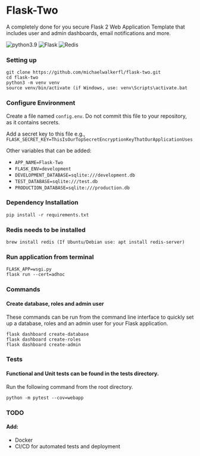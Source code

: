 # Flask-Two
A completely done for you secure Flask 2 Web Application Template that includes user and admin dashboards, email notifications and more.

![python3.9](https://img.shields.io/badge/python-3.9-brightgreen.svg?style=for-the-badge&logo=python&logoColor=ffdd54)
![Flask](https://img.shields.io/badge/flask-%23000.svg?style=for-the-badge&logo=flask&logoColor=white)
![Redis](https://img.shields.io/badge/redis-%23DD0031.svg?style=for-the-badge&logo=redis&logoColor=white)

### Setting up

```
git clone https://github.com/michaelwalkerfl/flask-two.git
cd flask-two
python3 -m venv venv
source venv/bin/activate (if Windows, use: venv\Scripts\activate.bat
```



### Configure Environment
Create a file named `config.env`. Do not commit this file to your repository, as it contains secrets. 

Add a secret key to this file e.g., `FLASK_SECRET_KEY=ThisIsOurTopSecretEncryptionKeyThatOurApplicationUses`

Other variables that can be added:

- `APP_NAME=Flask-Two`
- `FLASK_ENV=development`
- `DEVELOPMENT_DATABASE=sqlite:///development.db`
- `TEST_DATABASE=sqlite:///test.db`
- `PRODUCTION_DATABASE=sqlite:///production.db`


### Dependency Installation
```
pip install -r requirements.txt
```

### Redis needs to be installed 
```
brew install redis (If Ubuntu/Debian use: apt install redis-server)
```

### Run application from terminal
```
FLASK_APP=wsgi.py
flask run --cert=adhoc
```

### Commands
#### Create database, roles and admin user
These commands can be run from the command line interface to quickly set up a database, roles and an admin user for your Flask application.
```
flask dashboard create-database
flask dashboard create-roles
flask dashboard create-admin
```

### Tests
#### Functional and Unit tests can be found in the tests directory.
Run the following command from the root directory.
```
python -m pytest --cov=webapp
```

### TODO
#### Add:
- Docker
- CI/CD for automated tests and deployment
